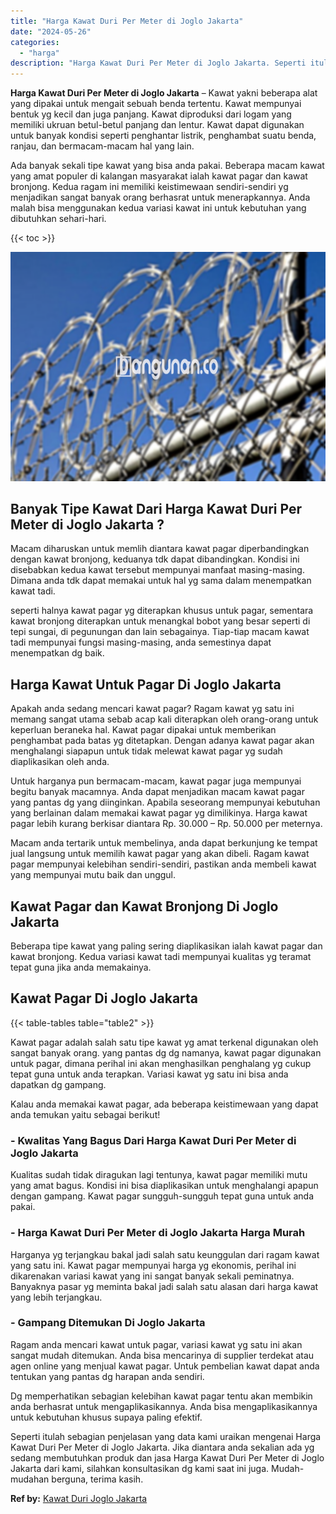 ```yaml
---
title: "Harga Kawat Duri Per Meter di Joglo Jakarta"
date: "2024-05-26"
categories: 
  - "harga"
description: "Harga Kawat Duri Per Meter di Joglo Jakarta. Seperti itulah sebagian penjelasan yang data kami uraikan mengenai Harga Kawat Duri Per Meter di Joglo Jakarta...."
---
```


**Harga Kawat Duri Per Meter di Joglo Jakarta** – Kawat yakni beberapa alat yang dipakai untuk mengait sebuah benda tertentu. Kawat mempunyai bentuk yg kecil dan juga panjang. Kawat diproduksi dari logam yang memiliki ukruan betul-betul panjang dan lentur. Kawat dapat digunakan untuk banyak kondisi seperti penghantar listrik, penghambat suatu benda, ranjau, dan bermacam-macam hal yang lain.

Ada banyak sekali tipe kawat yang bisa anda pakai. Beberapa macam kawat yang amat populer di kalangan masyarakat ialah kawat pagar dan kawat bronjong. Kedua ragam ini memiliki keistimewaan sendiri-sendiri yg menjadikan sangat banyak orang berhasrat untuk menerapkannya. Anda malah bisa menggunakan kedua variasi kawat ini untuk kebutuhan yang dibutuhkan sehari-hari.

{{< toc >}}

![Harga Kawat Duri Per Meter di Joglo Jakarta](/images/jual-kawat-murah02.png)

## Banyak Tipe Kawat Dari Harga Kawat Duri Per Meter di Joglo Jakarta ?

Macam diharuskan untuk memlih diantara kawat pagar diperbandingkan dengan kawat bronjong, keduanya tdk dapat dibandingkan. Kondisi ini disebabkan kedua kawat tersebut mempunyai manfaat masing-masing. Dimana anda tdk dapat memakai untuk hal yg sama dalam menempatkan kawat tadi.

seperti halnya kawat pagar yg diterapkan khusus untuk pagar, sementara kawat bronjong diterapkan untuk menangkal bobot yang besar seperti di tepi sungai, di pegunungan dan lain sebagainya. Tiap-tiap macam kawat tadi mempunyai fungsi masing-masing, anda semestinya dapat menempatkan dg baik.

## Harga Kawat Untuk Pagar Di Joglo Jakarta

Apakah anda sedang mencari kawat pagar? Ragam kawat yg satu ini memang sangat utama sebab acap kali diterapkan oleh orang-orang untuk keperluan beraneka hal. Kawat pagar dipakai untuk memberikan penghambat pada batas yg ditetapkan. Dengan adanya kawat pagar akan menghalangi siapapun untuk tidak melewat kawat pagar yg sudah diaplikasikan oleh anda.

Untuk harganya pun bermacam-macam, kawat pagar juga mempunyai begitu banyak macamnya. Anda dapat menjadikan macam kawat pagar yang pantas dg yang diinginkan. Apabila seseorang mempunyai kebutuhan yang berlainan dalam memakai kawat pagar yg dimilikinya. Harga kawat pagar lebih kurang berkisar diantara Rp. 30.000 – Rp. 50.000 per meternya.

Macam anda tertarik untuk membelinya, anda dapat berkunjung ke tempat jual langsung untuk memilih kawat pagar yang akan dibeli. Ragam kawat pagar mempunyai kelebihan sendiri-sendiri, pastikan anda membeli kawat yang mempunyai mutu baik dan unggul.

## Kawat Pagar dan Kawat Bronjong Di Joglo Jakarta

Beberapa tipe kawat yang paling sering diaplikasikan ialah kawat pagar dan kawat bronjong. Kedua variasi kawat tadi mempunyai kualitas yg teramat tepat guna jika anda memakainya.

## Kawat Pagar Di Joglo Jakarta

{{< table-tables table="table2" >}}

Kawat pagar adalah salah satu tipe kawat yg amat terkenal digunakan oleh sangat banyak orang. yang pantas dg dg namanya, kawat pagar digunakan untuk pagar, dimana perihal ini akan menghasilkan penghalang yg cukup tepat guna untuk anda terapkan. Variasi kawat yg satu ini bisa anda dapatkan dg gampang.

Kalau anda memakai kawat pagar, ada beberapa keistimewaan yang dapat anda temukan yaitu sebagai berikut!

### \- Kwalitas Yang Bagus Dari Harga Kawat Duri Per Meter di Joglo Jakarta

Kualitas sudah tidak diragukan lagi tentunya, kawat pagar memiliki mutu yang amat bagus. Kondisi ini bisa diaplikasikan untuk menghalangi apapun dengan gampang. Kawat pagar sungguh-sungguh tepat guna untuk anda pakai.

### \- Harga Kawat Duri Per Meter di Joglo Jakarta Harga Murah

Harganya yg terjangkau bakal jadi salah satu keunggulan dari ragam kawat yang satu ini. Kawat pagar mempunyai harga yg ekonomis, perihal ini dikarenakan variasi kawat yang ini sangat banyak sekali peminatnya. Banyaknya pasar yg meminta bakal jadi salah satu alasan dari harga kawat yang lebih terjangkau.

### \- Gampang Ditemukan Di Joglo Jakarta

Ragam anda mencari kawat untuk pagar, variasi kawat yg satu ini akan sangat mudah ditemukan. Anda bisa mencarinya di supplier terdekat atau agen online yang menjual kawat pagar. Untuk pembelian kawat dapat anda tentukan yang pantas dg harapan anda sendiri.

Dg memperhatikan sebagian kelebihan kawat pagar tentu akan membikin anda berhasrat untuk mengaplikasikannya. Anda bisa mengaplikasikannya untuk kebutuhan khusus supaya paling efektif.

Seperti itulah sebagian penjelasan yang data kami uraikan mengenai Harga Kawat Duri Per Meter di Joglo Jakarta. Jika diantara anda sekalian ada yg sedang membutuhkan produk dan jasa Harga Kawat Duri Per Meter di Joglo Jakarta dari kami, silahkan konsultasikan dg kami saat ini juga. Mudah-mudahan berguna, terima kasih.

**Ref by:** [Kawat Duri Joglo Jakarta](https://id.wikipedia.org/wiki/Kawat)
